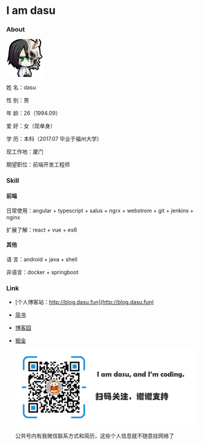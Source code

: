 # I am dasu

### About

<img src="./source/images/img.jpg" style="zoom:50%;" />

姓        名：dasu																

性        别：男

年        龄：26（1994.09）					  						

爱        好：女（现单身）

学        历：本科（2017.07 毕业于福州大学）			  

现工作地：厦门

期望职位：前端开发工程师

### Skill

#### 前端

日常使用：angular + typescript + salus + ngrx + webstrom + git + jenkins + nginx

扩展了解：react + vue + es6

#### 其他

语    言：android + java + shell

非语言：docker + springboot

### Link

- [个人博客站：http://blog.dasu.fun](http://blog.dasu.fun)

- [简书]( https://www.jianshu.com/u/bb52a2918096 )

- [博客园]( https://www.cnblogs.com/dasusu/ )

- [掘金](https://juejin.im/user/5ab99dc3f265da239c7b5e76/posts)

  <img src="./source/images/dasuAndroidTv2.png" alt="微信公众号" style="zoom: 50%;" />

  公共号内有我微信联系方式和简历，这些个人信息就不随意挂网络了